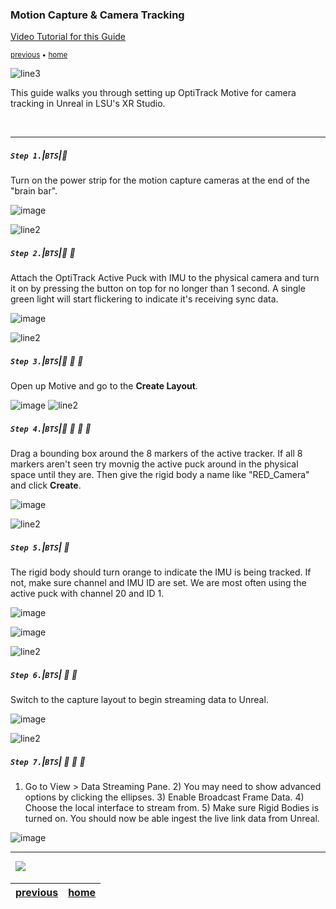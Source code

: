 ### Motion Capture & Camera Tracking

[Video Tutorial for this Guide](https://lsu.box.com/s/rcgb4m25y23by2qf9mrryk4e3l2vji9p)

<sub>[previous](../) • [home](../README.md#user-content-gms2-background-tiles--sprites---table-of-contents)</sub>

![line3](../images/line3.png)

This guide walks you through setting up OptiTrack Motive for camera tracking in Unreal in LSU's XR Studio.

<br>

---

##### `Step 1.`\|`BTS`|:small_blue_diamond:

Turn on the power strip for the motion capture cameras at the end of the "brain bar".

![image](https://user-images.githubusercontent.com/1238349/159527518-71f08c07-f31b-4a25-ab9c-7991d871c9ca.png)

![line2](../images/line2.png)

##### `Step 2.`\|`BTS`|:small_blue_diamond: :small_blue_diamond: 

Attach the OptiTrack Active Puck with IMU to the physical camera and turn it on by pressing the button on top for no longer than 1 second. A single green light will start flickering to indicate it's receiving sync data.

![image](https://user-images.githubusercontent.com/1238349/159523706-e77969f4-0aae-4b42-b2d7-902373e5f7dd.png)

![line2](../images/line2.png)

##### `Step 3.`\|`BTS`|:small_blue_diamond: :small_blue_diamond: :small_blue_diamond:

Open up Motive and go to the **Create Layout**.

![image](https://user-images.githubusercontent.com/1238349/159526528-f3f78b22-327d-4b7d-b4aa-793554fd6e94.png)
![line2](../images/line2.png)

##### `Step 4.`\|`BTS`|:small_blue_diamond: :small_blue_diamond: :small_blue_diamond: :small_blue_diamond:

Drag a bounding box around the 8 markers of the active tracker. If all 8 markers aren't seen try movnig the active puck around in the physical space until they are. Then give the rigid body a name like "RED_Camera" and click **Create**.

![image](https://user-images.githubusercontent.com/1238349/159531200-96813136-3e98-4d1e-ba95-7c6fa4d2599d.png)

![line2](../images/line2.png)

##### `Step 5.`\|`BTS`| :small_orange_diamond:

The rigid body should turn orange to indicate the IMU is being tracked. If not, make sure channel and IMU ID are set. We are most often using the active puck with channel 20 and ID 1.

![image](https://user-images.githubusercontent.com/1238349/159531682-854b526f-acc6-497f-84da-8053750ba437.png)

![image](https://user-images.githubusercontent.com/1238349/159532224-0ac8a125-0b65-4b8f-9124-5793de9c4570.png)

![line2](../images/line2.png)

##### `Step 6.`\|`BTS`| :small_orange_diamond: :small_blue_diamond:

Switch to the capture layout to begin streaming data to Unreal. 

![image](https://user-images.githubusercontent.com/1238349/159532480-72d8ab2c-5d4e-4332-b902-d3293a709dbc.png)

![line2](../images/line2.png)

##### `Step 7.`\|`BTS`| :small_orange_diamond: :small_blue_diamond: :small_blue_diamond:

1) Go to View > Data Streaming Pane. 2) You may need to show advanced options by clicking the ellipses. 3) Enable Broadcast Frame Data. 4) Choose the local interface to stream from. 5) Make sure Rigid Bodies is turned on. You should now be able ingest the live link data from Unreal.

![image](https://user-images.githubusercontent.com/1238349/159533974-038591c7-a684-443e-9ef7-e13113205b4f.png)

___

<img src="https://via.placeholder.com/1000x4/dba81a/dba81a" alt="drawing" height="4px" alt = ""/>

<img src="https://via.placeholder.com/1000x100/45D7CA/000000/?text=Next Up - That's All Folks">

<img src="https://via.placeholder.com/1000x4/dba81a/dba81a" alt="drawing" height="4px" alt = ""/>

| [previous](../2-nDisplay5.4-Config/README.md#user-content-live-link)| [home](../README.md#user-content-gms2-background-tiles--sprites---table-of-contents) |
|---|---|
